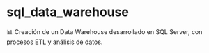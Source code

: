 # sql_data_warehouse
📊 Creación de un Data Warehouse desarrollado en SQL Server, con procesos ETL y análisis de datos.
